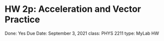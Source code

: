 # HW 2p: Acceleration and Vector Practice

Done: Yes
Due Date: September 3, 2021
class: PHYS 2211
type: MyLab HW